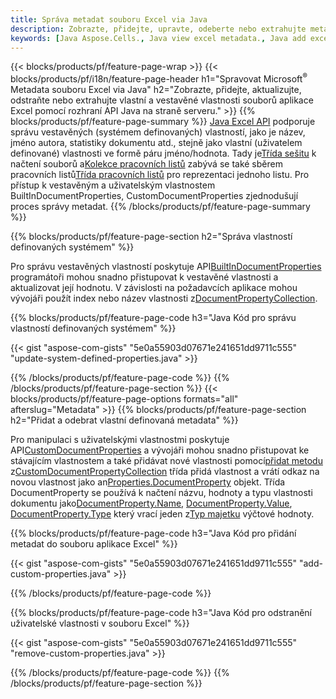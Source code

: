 ```yaml
---
title: Správa metadat souboru Excel via Java
description: Zobrazte, přidejte, upravte, odeberte nebo extrahujte metadata souborů Excel pomocí několika řádků kódu Java
keywords: [Java Aspose.Cells., Java view excel metadata., Java add excel metadata., Java insert excel metadata., Java edit excel metadata., Java remove excel metadata., Java extract excel metadata., Java modify excel metadata]
---
```

{{< blocks/products/pf/feature-page-wrap >}}
{{< blocks/products/pf/i18n/feature-page-header h1="Spravovat Microsoft<sup>&reg;</sup> Metadata souboru Excel via Java" h2="Zobrazte, přidejte, aktualizujte, odstraňte nebo extrahujte vlastní a vestavěné vlastnosti souborů aplikace Excel pomocí rozhraní API Java na straně serveru." >}}
{{% blocks/products/pf/feature-page-summary %}}
[Java Excel API](/cells/cs/java/) podporuje správu vestavěných (systémem definovaných) vlastností, jako je název, jméno autora, statistiky dokumentu atd., stejně jako vlastní (uživatelem definované) vlastnosti ve formě páru jméno/hodnota. Tady je[Třída sešitu](https://reference.aspose.com/cells/java/com.aspose.cells/Workbook) k načtení souborů a[Kolekce pracovních listů](https://reference.aspose.com/cells/java/com.aspose.cells/WorksheetCollection) zabývá se také sběrem pracovních listů[Třída pracovních listů](https://reference.aspose.com/cells/java/com.aspose.cells/Worksheet) pro reprezentaci jednoho listu. Pro přístup k vestavěným a uživatelským vlastnostem BuiltInDocumentProperties, CustomDocumentProperties zjednodušují proces správy metadat.
{{% /blocks/products/pf/feature-page-summary %}}

{{% blocks/products/pf/feature-page-section h2="Správa vlastností definovaných systémem" %}}

 Pro správu vestavěných vlastností poskytuje API[BuiltInDocumentProperties](https://reference.aspose.com/cells/java/com.aspose.cells/worksheetcollection#BuiltInDocumentProperties) programátoři mohou snadno přistupovat k vestavěné vlastnosti a aktualizovat její hodnotu. V závislosti na požadavcích aplikace mohou vývojáři použít index nebo název vlastnosti z[DocumentPropertyCollection](https://reference.aspose.com/cells/java/com.aspose.cells/DocumentPropertyCollection). 

{{% blocks/products/pf/feature-page-code h3="Java Kód pro správu vlastností definovaných systémem" %}}

{{< gist "aspose-com-gists" "5e0a55903d07671e241651dd9711c555" "update-system-defined-properties.java" >}}

{{% /blocks/products/pf/feature-page-code %}}
{{% /blocks/products/pf/feature-page-section %}}
{{< blocks/products/pf/feature-page-options formats="all" afterslug="Metadata" >}}
{{% blocks/products/pf/feature-page-section h2="Přidat a odebrat vlastní definovaná metadata" %}}

Pro manipulaci s uživatelskými vlastnostmi poskytuje API[CustomDocumentProperties](https://reference.aspose.com/cells/java/com.aspose.cells/worksheetcollection#CustomDocumentProperties) a vývojáři mohou snadno přistupovat ke stávajícím vlastnostem a také přidávat nové vlastnosti pomocí[přidat metodu](https://reference.aspose.com/cells/java/com.aspose.cells/customdocumentpropertycollection#add(java.lang.String,%20boolean) ) z[CustomDocumentPropertyCollection](https://reference.aspose.com/cells/java/com.aspose.cells/CustomDocumentPropertyCollection) třída přidá vlastnost a vrátí odkaz na novou vlastnost jako an[Properties.DocumentProperty](https://reference.aspose.com/cells/java/com.aspose.cells/DocumentProperty) objekt. Třída DocumentProperty se používá k načtení názvu, hodnoty a typu vlastnosti dokumentu jako[DocumentProperty.Name](https://reference.aspose.com/cells/java/com.aspose.cells/documentproperty#Name), [DocumentProperty.Value](https://reference.aspose.com/cells/java/com.aspose.cells/documentproperty#Value),  [DocumentProperty.Type](https://reference.aspose.com/cells/java/com.aspose.cells/documentproperty#Type) který vrací jeden z[Typ majetku](https://reference.aspose.com/cells/java/com.aspose.cells/PropertyType) výčtové hodnoty.
 
{{% blocks/products/pf/feature-page-code h3="Java Kód pro přidání metadat do souboru aplikace Excel" %}}

{{< gist "aspose-com-gists" "5e0a55903d07671e241651dd9711c555" "add-custom-properties.java" >}}

{{% /blocks/products/pf/feature-page-code %}}


{{% blocks/products/pf/feature-page-code h3="Java Kód pro odstranění uživatelské vlastnosti v souboru Excel" %}}

{{< gist "aspose-com-gists" "5e0a55903d07671e241651dd9711c555" "remove-custom-properties.java" >}}

{{% /blocks/products/pf/feature-page-code %}}
{{% /blocks/products/pf/feature-page-section %}}
